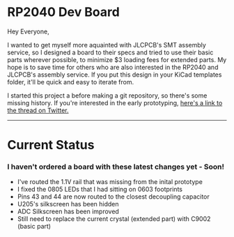 # RP2040 Dev Board

Hey Everyone,

I wanted to get myself more aquainted with JLCPCB's SMT assembly service, so I designed a board to their specs and tried to use their basic parts wherever possible, to minimize $3 loading fees for extended parts. My hope is to save time for others who are also interested in the RP2040 and JLCPCB's assembly service. If you put this design in your KiCad templates folder, it'll be quick and easy to iterate from.

I started this project a before making a git repository, so there's some missing history. If you're interested in the early prototyping, [here's a link to the thread on Twitter.](https://twitter.com/RangenMichael/status/1517001765425623040)

---

# Current Status
### I haven't ordered a board with these latest changes yet - Soon!

* I've routed the 1.1V rail that was missing from the inital prototype
* I fixed the 0805 LEDs that I had sitting on 0603 footprints
* Pins 43 and 44 are now routed to the closest decoupling capacitor
* U205's silkscreen has been hidden
* ADC Silkscreen has been improved
* Still need to replace the current crystal (extended part) with C9002 (basic part) 

